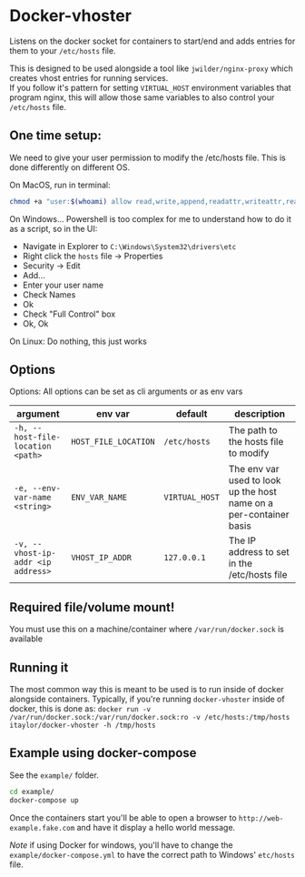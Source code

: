 # Docker-vhoster

Listens on the docker socket for containers to start/end and adds entries for them to your `/etc/hosts` file.

This is designed to be used alongside a tool like `jwilder/nginx-proxy` which creates vhost entries for running services.  
If you follow it's pattern for setting `VIRTUAL_HOST` environment variables that program nginx, this will allow those same variables to also control your `/etc/hosts` file.

## One time setup:

We need to give your user permission to modify the /etc/hosts file.  This is done differently on different OS.

On MacOS, run in terminal:
```sh
chmod +a "user:$(whoami) allow read,write,append,readattr,writeattr,readextattr,writeextattr,readsecurity" /etc/hosts
```

On Windows... Powershell is too complex for me to understand how to do it as a script, so in the UI:
* Navigate in Explorer to `C:\Windows\System32\drivers\etc`
* Right click the `hosts` file -> Properties
* Security -> Edit 
* Add...
* Enter your user name 
* Check Names 
* Ok
* Check "Full Control" box
* Ok, Ok

On Linux: 
Do nothing, this just works

## Options

Options:
All options can be set as cli arguments or as env vars

| argument                           | env var              | default       | description |
| ---------------------------------- | -------------------- | ------------- | ----------- |
| `-h, --host-file-location <path>`  | `HOST_FILE_LOCATION` | `/etc/hosts`  | The path to the hosts file to modify |
| `-e, --env-var-name <string>`      | `ENV_VAR_NAME`       | `VIRTUAL_HOST`| The env var used to look up the host name on a per-container basis | 
| `-v, --vhost-ip-addr <ip address>` | `VHOST_IP_ADDR`      | `127.0.0.1`   | The IP address to set in the /etc/hosts file |

## Required file/volume mount!
You must use this on a machine/container where `/var/run/docker.sock` is available

## Running it
The most common way this is meant to be used is to run inside of docker alongside containers.
Typically, if you're running `docker-vhoster` inside of docker, this is done as:
`docker run -v /var/run/docker.sock:/var/run/docker.sock:ro -v /etc/hosts:/tmp/hosts itaylor/docker-vhoster -h /tmp/hosts`

## Example using docker-compose
See the `example/` folder.
```sh
cd example/
docker-compose up
```
Once the containers start you'll be able to open a browser to `http://web-example.fake.com` and have it display a hello world message.

*Note* if using Docker for windows, you'll have to change the `example/docker-compose.yml` to have the correct path to Windows' `etc/hosts` file.
